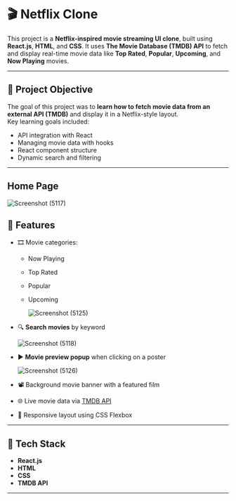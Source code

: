 # 🎬 Netflix Clone

This project is a **Netflix-inspired movie streaming UI clone**, built using **React.js**, **HTML**, and **CSS**. It uses **The Movie Database (TMDB) API** to fetch and display real-time movie data like **Top Rated**, **Popular**, **Upcoming**, and **Now Playing** movies.

---


## 🎯 Project Objective

The goal of this project was to **learn how to fetch movie data from an external API (TMDB)** and display it in a Netflix-style layout.  
Key learning goals included:
- API integration with React
- Managing movie data with hooks
- React component structure
- Dynamic search and filtering

---

## Home Page

![Screenshot (5117)](https://github.com/user-attachments/assets/6ab34bc1-691e-4178-92e1-ec7f40940238)

## 🚀 Features

- 🎞️ Movie categories:
  - Now Playing
  - Top Rated
  - Popular
  - Upcoming
  
    ![Screenshot (5125)](https://github.com/user-attachments/assets/2ca10575-be0a-4d4d-83ed-32b758a91bf0)

- 🔍 **Search movies** by keyword

  ![Screenshot (5118)](https://github.com/user-attachments/assets/242343d5-14b9-4566-8b65-75872827ed08)

- ▶️ **Movie preview popup** when clicking on a poster

  ![Screenshot (5126)](https://github.com/user-attachments/assets/e42e6755-edae-4744-963c-9b68dad5eaf1)

- 📽️ Background movie banner with a featured film
- 🌐 Live movie data via [TMDB API](https://www.themoviedb.org/)
- 📱 Responsive layout using CSS Flexbox

---



## 🧠 Tech Stack

- **React.js**
- **HTML**
- **CSS**
- **TMDB API**


---

